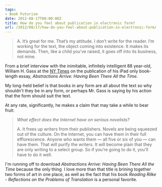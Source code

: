 ```yaml
---
tags:
- Book Futurism
date: 2012-08-17T00:00:00Z
title: How do you feel about publication in electronic form?
url: /2012/08/17/how-do-you-feel-about-publication-in-electronic-form/
---
```


<blockquote>A. It’s great for me. That’s my attitude. I don’t write for the reader. I’m working for the text, the object coming into existence. It makes its demands. Then, like a child you’ve raised, it goes off into its business, not mine.</blockquote>
From a brief interview with the inimitable, infinitely intelligent 88 year-old, William H. Gass at the <a href="http://bits.blogs.nytimes.com/2012/08/17/a-champion-of-the-book-takes-to-the-ipad/">NY Times</a> on the publication of his iPad only book-length essay, <em>Abstractions Arrive: Having Been There All the Time. </em>

My long-held belief is that books in any form are all about the text so why shouldn't they be in any form, or perhaps Mr. Gass is saying by his action that the form should suit the text.

At any rate, significantly, he makes a claim that may take a while to bear fruit:
<blockquote><em>What effect does the Internet have on serious novelists?</em>

<em></em>A. It frees up writers from their publishers. Novels are being squeezed out of the culture. On the Internet, you can have them in their full efflorescence. Anyone who wants them — all five or six of you — can have them. That will purify the writers. It will become plain that they are only writing to a select group. So if you’re going to do it, you’ll have to do it well.</blockquote>
I'm running off to download <em>Abstractions Arrive: Having Been There All the Time </em>because the only thing  I love more than that title is brining together two forms of art in one place, as well as the fact that his book <em>Reading Rilke - Reflections on the Problems of Translation</em> is a personal favorite.

&nbsp;

&nbsp;
